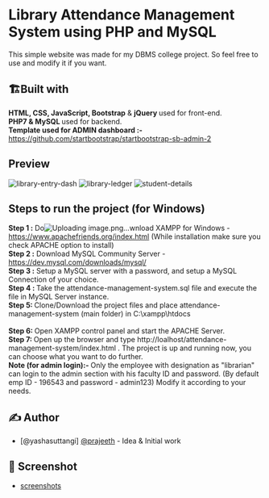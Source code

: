 <h1 align="left"> Library Attendance Management System using PHP and MySQL </h1>
 
 <p> This simple website was made for my DBMS college project. So feel free to use and modify it if you want. </p>
 
## 🏗️Built with 
  <b> HTML, CSS, JavaScript, Bootstrap</b> & <b> jQuery </b> used for front-end.
  <br>
  <b> PHP7 & MySQL </b> used for backend.
  <br>
  <b> Template used for ADMIN dashboard :-</b> https://github.com/startbootstrap/startbootstrap-sb-admin-2
 
## Preview 
![library-entry-dash](https://user-images.githubusercontent.com/54986806/123215016-88a44b80-d4e5-11eb-9da5-7bed769167ed.jpg)
![library-ledger](https://user-images.githubusercontent.com/54986806/123215344-f781a480-d4e5-11eb-94ee-b04f9cecda0a.jpg)
![student-details](https://user-images.githubusercontent.com/54986806/123215356-fa7c9500-d4e5-11eb-96cf-4649c0952c19.jpg)


## Steps to run the project (for Windows)
<b>Step 1 :</b> Do![Uploading image.png…]()wnload XAMPP for Windows - https://www.apachefriends.org/index.html (While installation make sure you check APACHE option to install) 
<br>
<b>Step 2 :</b> Download MySQL Community Server - https://dev.mysql.com/downloads/mysql/ 
<br>
<b> Step 3 :</b> Setup a MySQL server with a password, and setup a MySQL Connection of your choice. 
<br>
<b> Step 4 : </b> Take the attendance-management-system.sql file and execute the file in MySQL Server instance. 
<br> 
<b> Step 5: </b> Clone/Download the project files and place attendance-management-system (main folder) in C:\xampp\htdocs\
<br> 
<b>Step 6: </b> Open XAMPP control panel and start the APACHE Server. 
<br> 
<b>Step 7: </b> Open up the browser and type http://loalhost/attendance-management-system/index.html . The project is up and running now, you can choose what you want to do further.
<br>
<b>Note (for admin login):- </b> Only the employee with designation as "librarian" can login to the admin section with his faculty ID and password. (By default emp ID - 196543 and password - admin123) Modify it according to your needs. 


## ✍️ Author <a name = "author"></a>
- [@yashasuttangi] [@prajeeth](https://github.com/yashasuttani) - Idea & Initial work


## 📄 Screenshot <a name = "screenshots"></a>
- [screenshots](https://github.com/yashasuttangi/lib-attendance-management-system/tree/main/Project%20Screenshots)
